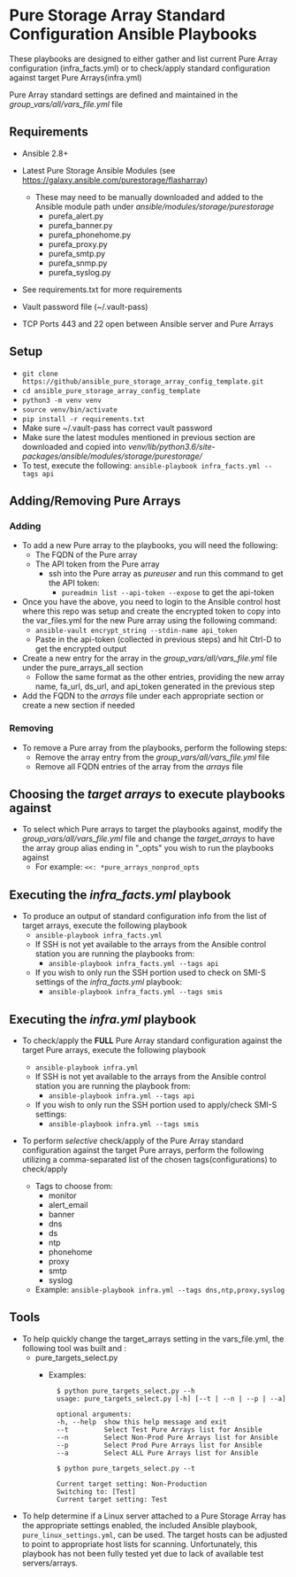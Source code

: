 # Pure Storage Array Standard Configuration Ansible Playbooks

These playbooks are designed to either gather and list current Pure Array configuration (infra_facts.yml) or to check/apply standard configuration against target Pure Arrays(infra.yml)

Pure Array standard settings are defined and maintained in the *group_vars/all/vars_file.yml* file

## Requirements

- Ansible 2.8+
- Latest Pure Storage Ansible Modules (see https://galaxy.ansible.com/purestorage/flasharray)
    - These may need to be manually downloaded and added to the Ansible module path under *ansible/modules/storage/purestorage*
        - purefa_alert.py
        - purefa_banner.py
        - purefa_phonehome.py
        - purefa_proxy.py
        - purefa_smtp.py
        - purefa_snmp.py
        - purefa_syslog.py

- See requirements.txt for more requirements
- Vault password file (~/.vault-pass)
- TCP Ports 443 and 22 open between Ansible server and Pure Arrays

## Setup

- `git clone https://github/ansible_pure_storage_array_config_template.git`
- `cd ansible_pure_storage_array_config_template`
- `python3 -m venv venv`
- `source venv/bin/activate`
- `pip install -r requirements.txt`
- Make sure ~/.vault-pass has correct vault password
- Make sure the latest modules mentioned in previous section are downloaded and copied into *venv/lib/python3.6/site-packages/ansible/modules/storage/purestorage/*
- To test, execute the following:  `ansible-playbook infra_facts.yml --tags api`

## Adding/Removing Pure Arrays

### Adding

- To add a new Pure array to the playbooks, you will need the following:
    - The FQDN of the Pure array
    - The API token from the Pure array
        - ssh into the Pure array as *pureuser* and run this command to get the API token:
            - `pureadmin list --api-token --expose` to get the api-token
- Once you have the above, you need to login to the Ansible control host where this repo was setup and create the encrypted token to copy into the var_files.yml for the new Pure array using the following command:
    - `ansible-vault encrypt_string --stdin-name api_token`
    - Paste in the api-token (collected in previous steps) and hit Ctrl-D to get the encrypted output
- Create a new entry for the array in the *group_vars/all/vars_file.yml* file under the pure_arrays_all section
    - Follow the same format as the other entries, providing the new array name, fa_url, ds_url, and api_token generated in the previous step
- Add the FQDN to the *arrays* file under each appropriate section or create a new section if needed

### Removing

- To remove a Pure array from the playbooks, perform the following steps:
    - Remove the array entry from the *group_vars/all/vars_file.yml* file
    - Remove all FQDN entries of the array from the *arrays* file

## Choosing the *target arrays* to execute playbooks against

- To select which Pure arrays to target the playbooks against, modify the *group_vars/all/vars_file.yml* file and change the *target_arrays* to have the array group alias ending in "_opts" you wish to run the playbooks against
    - For example:  `<<: *pure_arrays_nonprod_opts`


## Executing the *infra_facts.yml* playbook

- To produce an output of standard configuration info from the list of target arrays, execute the following playbook
    - `ansible-playbook infra_facts.yml`
    - If SSH is not yet available to the arrays from the Ansible control station you are running the playbooks from:
        - `ansible-playbook infra_facts.yml --tags api`
    - If you wish to only run the SSH portion used to check on SMI-S settings of the *infra_facts.yml* playbook:
        - `ansible-playbook infra_facts.yml --tags smis`
    
## Executing the *infra.yml* playbook

- To check/apply the **FULL** Pure Array standard configuration against the target Pure arrays, execute the following playbook
    - `ansible-playbook infra.yml`
    - If SSH is not yet available to the arrays from the Ansible control station you are running the playbook from:
        - `ansible-playbook infra.yml --tags api`
    - If you wish to only run the SSH portion used to apply/check SMI-S settings:
        - `ansible-playbook infra.yml --tags smis`

- To perform *selective* check/apply of the Pure Array standard configuration against the target Pure arrays, perform the following utilizing a comma-separated list of the chosen tags(configurations) to check/apply
    - Tags to choose from:
        - monitor
        - alert_email
        - banner
        - dns
        - ds
        - ntp
        - phonehome
        - proxy
        - smtp
        - syslog
    - Example: `ansible-playbook infra.yml --tags dns,ntp,proxy,syslog`

## Tools

- To help quickly change the target_arrays setting in the vars_file.yml, the following tool was built and :
    - pure_targets_select.py
        - Examples:

                $ python pure_targets_select.py --h
                usage: pure_targets_select.py [-h] [--t | --n | --p | --a]
            
                optional arguments:
                -h, --help  show this help message and exit
                --t         Select Test Pure Arrays list for Ansible
                --n         Select Non-Prod Pure Arrays list for Ansible
                --p         Select Prod Pure Arrays list for Ansible
                --a         Select ALL Pure Arrays list for Ansible

                $ python pure_targets_select.py --t

                Current target setting: Non-Production
                Switching to: [Test]
                Current target setting: Test
 
- To help determine if a Linux server attached to a Pure Storage Array has the appropriate settings enabled, the included Ansible playbook, `pure_linux_settings.yml`, can be used.  The target hosts can be adjusted to point to appropriate host lists for scanning.  Unfortunately, this playbook has not been fully tested yet due to lack of available test servers/arrays.
